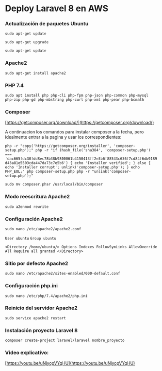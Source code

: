 # Deploy Laravel 8 en AWS 


### Actualización de paquetes Ubuntu
`sudo apt-get update`  

`sudo apt-get upgrade`  

`sudo apt-get update`  

### Apache2
`sudo apt-get install apache2`  

### PHP 7.4
`sudo apt install php php-cli php-fpm php-json php-common php-mysql php-zip php-gd php-mbstring php-curl php-xml php-pear php-bcmath`  

### Composer
[https://getcomposer.org/download/](https://getcomposer.org/download/)

A continuacion los comandos para instalar composer a la fecha, pero idealmente entrar a la pagina y usar los correspondientes:
  
`php -r "copy('https://getcomposer.org/installer', 'composer-setup.php');"
php -r "if (hash_file('sha384', 'composer-setup.php') === 'dac665fdc30fdd8ec78b38b9800061b4150413ff2e3b6f88543c636f7cd84f6db9189d43a81e5503cda447da73c7e5b6') { echo 'Installer verified'; } else { echo 'Installer corrupt'; unlink('composer-setup.php'); } echo PHP_EOL;"
php composer-setup.php
php -r "unlink('composer-setup.php');"`

`sudo mv composer.phar /usr/local/bin/composer`

### Modo reescritura Apache2
`sudo a2enmod rewrite`  


### Configuración Apache2 
`sudo nano /etc/apache2/apache2.conf`  

`User ubuntu`
`Group ubuntu`

`<Directory /home/ubuntu/>
        Options Indexes FollowSymLinks
        AllowOverride All
        Require all granted
</Directory>
`  

###  Sitio por defecto Apache2  
`sudo nano /etc/apache2/sites-enabled/000-default.conf`  

### Configuración php.ini
`sudo nano /etc/php/7.4/apache2/php.ini`

### Reinicio del servidor Apache2
`sudo service apache2 restart`

### Instalación proyecto Laravel 8
`composer create-project laravel/laravel nombre_proyecto`  

### Video explicativo:
[https://youtu.be/uNjyopVYqHU](https://youtu.be/uNjyopVYqHU)

